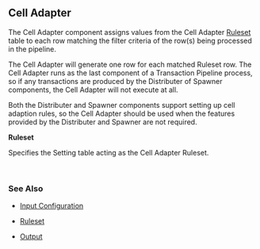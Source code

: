 
## Cell Adapter

The Cell Adapter component assigns values from the Cell Adapter [Ruleset](celladapter/ruleset.md) table to each row matching the filter criteria of the row(s) being processed in the pipeline. 

The Cell Adapter will generate one row for each matched Ruleset row. The Cell Adapter runs as the last component of a Transaction Pipeline process, so if any transactions are produced by the Distributer of Spawner components, the Cell Adapter will not execute at all. 

Both the Distributer and Spawner components support setting up cell adaption rules, so the Cell Adapter should be used when the features provided by the Distributer and Spawner are not required.
<br/>


**Ruleset**

Specifies the Setting table acting as the Cell Adapter Ruleset.

<br/>

### See Also

* [Input Configuration](celladapter/inputconfig.md)

* [Ruleset](celladapter/ruleset.md)

* [Output](celladapter/output.md)